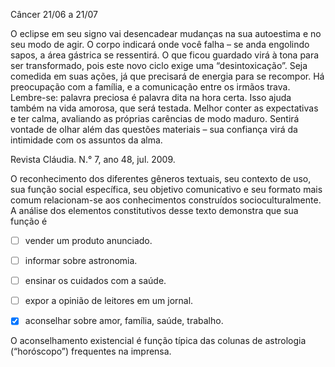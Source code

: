 

Câncer 21/06 a 21/07

O eclipse em seu signo vai desencadear mudanças na sua autoestima e no seu modo de agir. O corpo indicará onde você falha – se anda engolindo sapos, a área gástrica se ressentirá. O que ficou guardado virá à tona para ser transformado, pois este novo ciclo exige uma “desintoxicação”. Seja comedida em suas ações, já que precisará de energia para se recompor. Há preocupação com a família, e a comunicação entre os irmãos trava. Lembre-se: palavra preciosa é palavra dita na hora certa. Isso ajuda também na vida amorosa, que será testada. Melhor conter as expectativas e ter calma, avaliando as próprias carências de modo maduro. Sentirá vontade de olhar além das questões materiais – sua confiança virá da intimidade com os assuntos da alma.

Revista Cláudia. N.° 7, ano 48, jul. 2009.

O reconhecimento dos diferentes gêneros textuais, seu contexto de uso, sua função social específica, seu objetivo comunicativo e seu formato mais comum relacionam-se aos conhecimentos construídos socioculturalmente. A análise dos elementos constitutivos desse texto demonstra que sua função é



- [ ] vender um produto anunciado.
- [ ] informar sobre astronomia.
- [ ] ensinar os cuidados com a saúde.
- [ ] expor a opinião de leitores em um jornal.
- [x] aconselhar sobre amor, família, saúde, trabalho.


O aconselhamento existencial é função típica das colunas de astrologia (“horóscopo”) frequentes na imprensa.

        